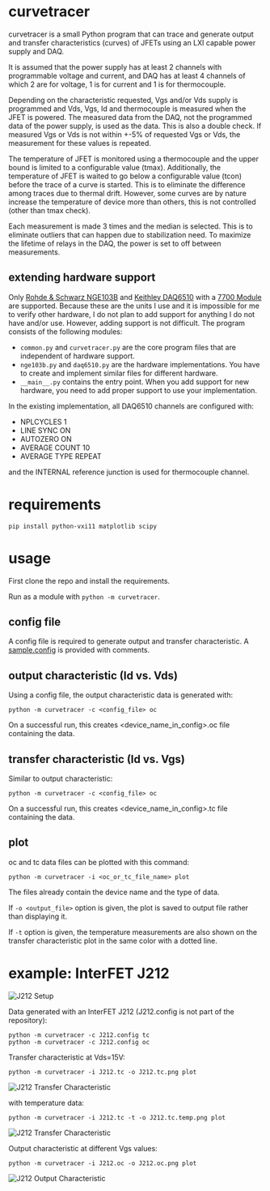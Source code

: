 # curvetracer

curvetracer is a small Python program that can trace and generate output and transfer characteristics (curves) of JFETs using an LXI capable power supply and DAQ. 

It is assumed that the power supply has at least 2 channels with programmable voltage and current, and DAQ has at least 4 channels of which 2 are for voltage, 1 is for current and 1 is for thermocouple.

Depending on the characteristic requested, Vgs and/or Vds supply is programmed and Vds, Vgs, Id and thermocouple is measured when the JFET is powered. The measured data from the DAQ, not the programmed data of the power supply, is used as the data. This is also a double check. If measured Vgs or Vds is not within +-5% of requested Vgs or Vds, the measurement for these values is repeated.

The temperature of JFET is monitored using a thermocouple and the upper bound is limited to a configurable value (tmax). Additionally, the temperature of JFET is waited to go below a configurable value (tcon) before the trace of a curve is started. This is to eliminate the difference among traces due to thermal drift. However, some curves are by nature increase the temperature of device more than others, this is not controlled (other than tmax check).

Each measurement is made 3 times and the median is selected. This is to eliminate outliers that can happen due to stabilization need. To maximize the lifetime of relays in the DAQ, the power is set to off between measurements.

## extending hardware support

Only [Rohde & Schwarz NGE103B](https://www.rohde-schwarz.com/ch-en/products/test-and-measurement/dc-power-supplies/rs-nge100b-power-supply-series_63493-576967.html) and [Keithley DAQ6510](https://www.tek.com/en/products/keithley/digital-multimeter/keithley-daq6510) with a [7700 Module](https://download.tek.com/datasheet/7700_DAQ_Card_Datasheet.pdf) are supported. Because these are the units I use and it is impossible for me to verify other hardware, I do not plan to add support for anything I do not have and/or use. However, adding support is not difficult. The program consists of the following modules:

- `common.py` and `curvetracer.py` are the core program files that are independent of hardware support.
- `nge103b.py` and `daq6510.py` are the hardware implementations. You have to create and implement similar files for different hardware.
- `__main__.py` contains the entry point. When you add support for new hardware, you need to add proper support to use your implementation.

In the existing implementation, all DAQ6510 channels are configured with:

- NPLCYCLES 1
- LINE SYNC ON
- AUTOZERO ON
- AVERAGE COUNT 10
- AVERAGE TYPE REPEAT

and the INTERNAL reference junction is used for thermocouple channel.

# requirements

```
pip install python-vxi11 matplotlib scipy

```

# usage

First clone the repo and install the requirements.

Run as a module with `python -m curvetracer`.

## config file

A config file is required to generate output and transfer characteristic. A [sample.config](https://github.com/metebalci/curvetracer/blob/main/sample.config) is provided with comments.

## output characteristic (Id vs. Vds)

Using a config file, the output characteristic data is generated with:

```
python -m curvetracer -c <config_file> oc
```

On a successful run, this creates <device_name_in_config>.oc file containing the data.

## transfer characteristic (Id vs. Vgs)

Similar to output characteristic:

```
python -m curvetracer -c <config_file> oc
```

On a successful run, this creates <device_name_in_config>.tc file containing the data.

## plot

oc and tc data files can be plotted with this command:

```
python -m curvetracer -i <oc_or_tc_file_name> plot
```

The files already contain the device name and the type of data. 

If `-o <output_file>` option is given, the plot is saved to output file rather than displaying it.

If `-t` option is given, the temperature measurements are also shown on the transfer characteristic plot in the same color with a dotted line.

# example: InterFET J212

![J212 Setup](https://raw.githubusercontent.com/metebalci/curvetracer/main/J212.setup.jpg)

Data generated with an InterFET J212 (J212.config is not part of the repository):

```
python -m curvetracer -c J212.config tc
python -m curvetracer -c J212.config oc
```

Transfer characteristic at Vds=15V:

```
python -m curvetracer -i J212.tc -o J212.tc.png plot
```

![J212 Transfer Characteristic](https://raw.githubusercontent.com/metebalci/curvetracer/main/J212.tc.png)

with temperature data:

```
python -m curvetracer -i J212.tc -t -o J212.tc.temp.png plot
```

![J212 Transfer Characteristic](https://raw.githubusercontent.com/metebalci/curvetracer/main/J212.tc.temp.png)

Output characteristic at different Vgs values:

```
python -m curvetracer -i J212.oc -o J212.oc.png plot
```

![J212 Output Characteristic](https://raw.githubusercontent.com/metebalci/curvetracer/main/J212.oc.png)
